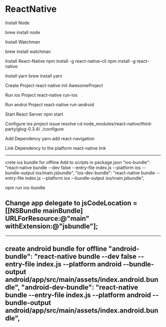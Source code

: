 # ReactNative
Install Node

brew install node

Install Watchman

brew install watchman

Install React-Native
npm install -g react-native-cli
npm install -g react-native

Install yarn
brew install yarn

Create Project
react-native init AwesomeProject

Run ios Project
react-native run-ios

Run androi Project
react-native run-android

Start React Server
npm start

Configure ios project issue resolve
cd node_modules/react-native/third-party/glog-0.3.4/
./configure

Add Dependency
yarn add react-navigation

Link Dependency to the platform
react-native link

-------------------------------------------------------------------------------------------------------------
crete ios bundle for offline
Add to scripts in package.json
"ios-bundle": "react-native bundle --dev false --entry-file index.js --platform ios --bundle-output ios/main.jsbundle",
"ios-dev-bundle": "react-native bundle --entry-file index.js --platform ios --bundle-output ios/main.jsbundle",

npm run ios-bundle

Change app delegate to
jsCodeLocation = [[NSBundle mainBundle] URLForResource:@"main" withExtension:@"jsbundle"];
-------------------------------------------------------------------------------------------------------------

-------------------------------------------------------------------------------------------------------------
create android bundle for offline
"android-bundle": "react-native bundle --dev false --entry-file index.js --platform android --bundle-output android/app/src/main/assets/index.android.bundle",
"android-dev-bundle": "react-native bundle --entry-file index.js --platform android --bundle-output android/app/src/main/assets/index.android.bundle",
-------------------------------------------------------------------------------------------------------------
